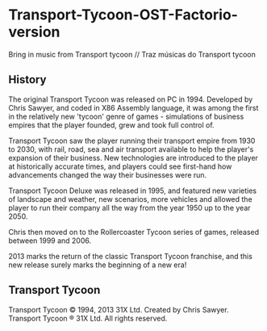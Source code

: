 # Transport-Tycoon-OST-Factorio-version
Bring in music from Transport tycoon // Traz músicas do Transport tycoon

## History
The original Transport Tycoon was released on PC in 1994. Developed by Chris Sawyer, and coded in X86 Assembly language, it was among the first in the relatively new 'tycoon' genre of games - simulations of business empires that the player founded, grew and took full control of.

Transport Tycoon saw the player running their transport empire from 1930 to 2030, with rail, road, sea and air transport available to help the player's expansion of their business. New technologies are introduced to the player at historically accurate times, and players could see first-hand how advancements changed the way their businesses were run.

Transport Tycoon Deluxe was released in 1995, and featured new varieties of landscape and weather, new scenarios, more vehicles and allowed the player to run their company all the way from the year 1950 up to the year 2050.

Chris then moved on to the Rollercoaster Tycoon series of games, released between 1999 and 2006.

2013 marks the return of the classic Transport Tycoon franchise, and this new release surely marks the beginning of a new era!

## Transport Tycoon
Transport Tycoon © 1994, 2013 31X Ltd. Created by Chris Sawyer. Transport Tycoon ® 31X Ltd. All rights reserved.
